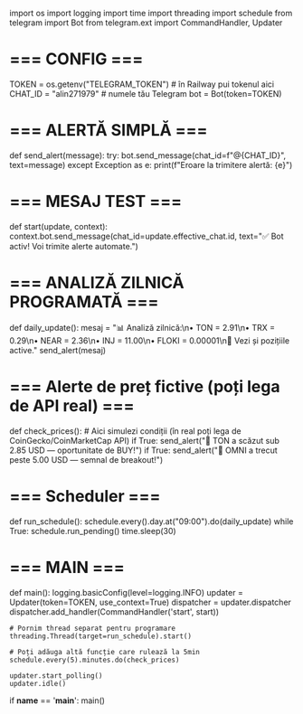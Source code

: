 import os
import logging
import time
import threading
import schedule
from telegram import Bot
from telegram.ext import CommandHandler, Updater

# === CONFIG ===
TOKEN = os.getenv("TELEGRAM_TOKEN")  # în Railway pui tokenul aici
CHAT_ID = "alin271979"  # numele tău Telegram
bot = Bot(token=TOKEN)

# === ALERTĂ SIMPLĂ ===
def send_alert(message):
    try:
        bot.send_message(chat_id=f"@{CHAT_ID}", text=message)
    except Exception as e:
        print(f"Eroare la trimitere alertă: {e}")

# === MESAJ TEST ===
def start(update, context):
    context.bot.send_message(chat_id=update.effective_chat.id, text="✅ Bot activ! Voi trimite alerte automate.")

# === ANALIZĂ ZILNICĂ PROGRAMATĂ ===
def daily_update():
    mesaj = "📊 Analiză zilnică:\n• TON = 2.91\n• TRX = 0.29\n• NEAR = 2.36\n• INJ = 11.00\n• FLOKI = 0.00001\n🔔 Vezi și pozițiile active."
    send_alert(mesaj)

# === Alerte de preț fictive (poți lega de API real) ===
def check_prices():
    # Aici simulezi condiții (în real poți lega de CoinGecko/CoinMarketCap API)
    if True:
        send_alert("🚨 TON a scăzut sub 2.85 USD — oportunitate de BUY!")
    if True:
        send_alert("🚀 OMNI a trecut peste 5.00 USD — semnal de breakout!")

# === Scheduler ===
def run_schedule():
    schedule.every().day.at("09:00").do(daily_update)
    while True:
        schedule.run_pending()
        time.sleep(30)

# === MAIN ===
def main():
    logging.basicConfig(level=logging.INFO)
    updater = Updater(token=TOKEN, use_context=True)
    dispatcher = updater.dispatcher
    dispatcher.add_handler(CommandHandler('start', start))

    # Pornim thread separat pentru programare
    threading.Thread(target=run_schedule).start()

    # Poți adăuga altă funcție care rulează la 5min
    schedule.every(5).minutes.do(check_prices)

    updater.start_polling()
    updater.idle()

if __name__ == '__main__':
    main()

